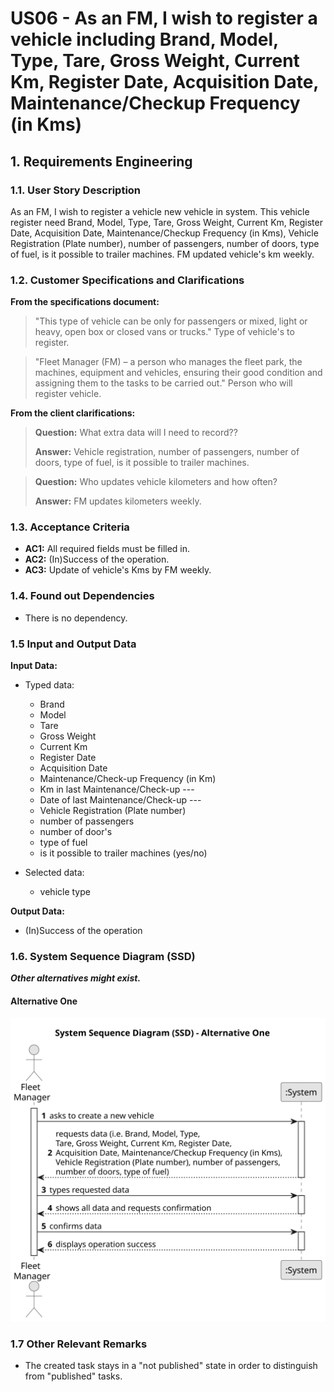 # US06 -  As an FM, I wish to register a vehicle including Brand, Model, Type, Tare, Gross Weight, Current Km, Register Date, Acquisition Date, Maintenance/Checkup Frequency (in Kms)

## 1. Requirements Engineering

### 1.1. User Story Description

As an FM, I wish to register a vehicle new vehicle in system. This vehicle register need Brand, Model, Type, Tare, Gross Weight, Current Km, Register Date, Acquisition Date, Maintenance/Checkup Frequency (in Kms), Vehicle Registration (Plate number), number of passengers, number of doors, type of fuel, is it possible to trailer machines. FM updated vehicle's km weekly.

### 1.2. Customer Specifications and Clarifications 

**From the specifications document:**

>	"This type of vehicle can be only for passengers or mixed, light or heavy, open box or closed vans or trucks."
>   Type of vehicle's to register.

>   "Fleet Manager (FM) – a person who manages the fleet park, the machines, equipment and vehicles, ensuring their good condition and assigning them to the tasks to be carried out."
>   Person who will register vehicle.

**From the client clarifications:**

> **Question:** What extra data will I need to record??
>
> **Answer:** Vehicle registration, number of passengers, number of doors, type of fuel, is it possible to trailer machines.


> **Question:** Who updates vehicle kilometers and how often?
>
> **Answer:** FM updates kilometers weekly.

### 1.3. Acceptance Criteria

* **AC1:** All required fields must be filled in.
* **AC2:** (In)Success of the operation.
* **AC3:** Update of vehicle's Kms by FM weekly.

### 1.4. Found out Dependencies

* There is no dependency.

### 1.5 Input and Output Data

**Input Data:**

* Typed data:
    * Brand
    * Model
    * Tare
    * Gross Weight
    * Current Km
    * Register Date
    * Acquisition Date
    * Maintenance/Check-up Frequency (in Km)
    * Km in last Maintenance/Check-up --- 
    * Date of last Maintenance/Check-up ---
    * Vehicle Registration (Plate number)
    * number of passengers
    * number of door's
    * type of fuel
    * is it possible to trailer machines (yes/no)
	
* Selected data:
    * vehicle type

**Output Data:**

* (In)Success of the operation

### 1.6. System Sequence Diagram (SSD)

**_Other alternatives might exist._**

#### Alternative One

![System Sequence Diagram - Alternative One](svg/us06-system-sequence-diagram-alternative-one.svg)

### 1.7 Other Relevant Remarks

* The created task stays in a "not published" state in order to distinguish from "published" tasks.